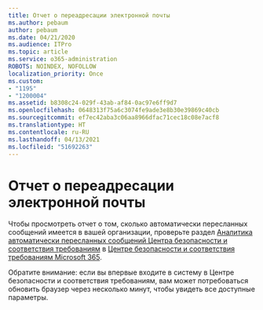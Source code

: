 ```yaml
---
title: Отчет о переадресации электронной почты
ms.author: pebaum
author: pebaum
ms.date: 04/21/2020
ms.audience: ITPro
ms.topic: article
ms.service: o365-administration
ROBOTS: NOINDEX, NOFOLLOW
localization_priority: Once
ms.custom:
- "1195"
- "1200004"
ms.assetid: b8308c24-029f-43ab-af84-0ac97e6ff9d7
ms.openlocfilehash: 0648313f75a6c3074fe9ade3e8b30e39869c40cb
ms.sourcegitcommit: ef7ec42aba3c06aa8966dfac71cec18c08e7acf8
ms.translationtype: HT
ms.contentlocale: ru-RU
ms.lasthandoff: 04/13/2021
ms.locfileid: "51692263"
---
```

# <a name="email-forwarding-report"></a>Отчет о переадресации электронной почты

Чтобы просмотреть отчет о том, сколько автоматически пересланных сообщений имеется в вашей организации, проверьте раздел [Аналитика автоматически пересланных сообщений Центра безопасности и соответствия требованиям](https://docs.microsoft.com/microsoft-365/security/office-365-security/mfi-auto-forwarded-messages-report) в [Центре безопасности и соответствия требованиям Microsoft 365](https://protection.office.com/#/homepage).
  
Обратите внимание: если вы впервые входите в систему в Центре безопасности и соответствия требованиям, вам может потребоваться обновить браузер через несколько минут, чтобы увидеть все доступные параметры.
  